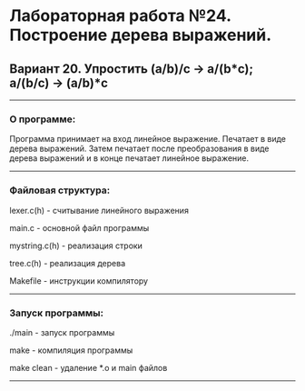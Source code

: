# Лабораторная работа №24. Построение дерева выражений. #
## Вариант 20. Упростить (a/b)/c -> a/(b*c);  a/(b/c) -> (a/b)*c ##

***

### О программе: ###
<p>Программа принимает на вход линейное выражение. Печатает в виде дерева выражений. Затем печатает после преобразования в виде дерева выражений и в конце печатает линейное выражение.</p>

***
### Файловая структура: ###
lexer.c(h) - считывание линейного выражения

main.c - основной файл программы

mystring.c(h) - реализация строки

tree.c(h) - реализация дерева

Makefile - инструкции компилятору

***
### Запуск программы: ###
./main - запуск программы

make - компиляция программы

make clean - удаление *.o и main файлов

***






